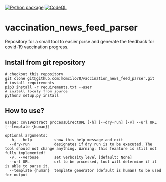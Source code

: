 [![Python package](https://github.com/momcilo78/vaccination_news_feed_parser/actions/workflows/python.yml/badge.svg)](https://github.com/momcilo78/vaccination_news_feed_parser/actions/workflows/python.yml)
[![CodeQL](https://github.com/momcilo78/vaccination_news_feed_parser/actions/workflows/codeql-analysis.yml/badge.svg)](https://github.com/momcilo78/vaccination_news_feed_parser/actions/workflows/codeql-analysis.yml)

# vaccination_news_feed_parser
Repository for a small tool to easier parse and generate the feedback for covid-19 vaccination progress.
## Install from git repository
```
# checkout this repository
git clone git@github.com:momcilo78/vaccination_news_feed_parser.git
# install requirements
pip3 install -r requirements.txt --user
# install localy from source
python3 setup.py install
```
## How to use?
```
usage: cov19extract processDirectURL [-h] [--dry-run] [-v] --url URL [--template {human}]

optional arguments:
  -h, --help          show this help message and exit
  --dry-run           designates if dry run is to be executed. The tool should not change anything. Warning: this feaature is still not fully implemented!
  -v, --verbose       set verbosity level [default: None]
  --url URL           url to be processed, tool will determine if it is able to parse it.
  --template {human}  template generator (default is human) to be used for output
```
